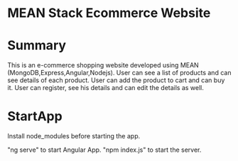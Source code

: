 # MEAN Stack Ecommerce Website

# Summary

This is an e-commerce shopping website developed using MEAN (MongoDB,Express,Angular,Nodejs).
User can see a list of products and can see details of each product.
User can add the product to cart and can buy it.
User can register, see his details and can edit the details as well.

# StartApp

Install node_modules before starting the app.

"ng serve" to start Angular App.
"npm index.js" to start the server.
